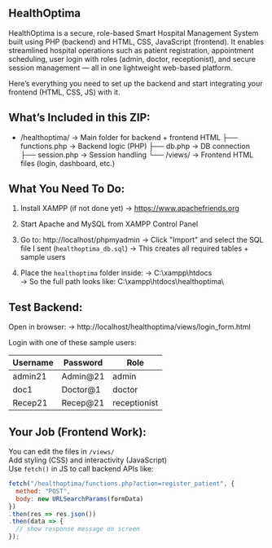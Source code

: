 HealthOptima
-----------------------------------------

HealthOptima is a secure, role-based Smart Hospital Management System built using PHP (backend) and HTML, CSS, JavaScript (frontend). It enables streamlined hospital operations such as patient registration, appointment scheduling, user login with roles (admin, doctor, receptionist), and secure session management — all in one lightweight web-based platform.

Here’s everything you need to set up the backend and start integrating your frontend (HTML, CSS, JS) with it.


What’s Included in this ZIP:
-------------------------------
- /healthoptima/         → Main folder for backend + frontend HTML
  ├── functions.php      → Backend logic (PHP)
  ├── db.php             → DB connection
  ├── session.php        → Session handling
  └── /views/            → Frontend HTML files (login, dashboard, etc.)


What You Need To Do:
------------------------

1. Install XAMPP (if not done yet)
   → https://www.apachefriends.org

2. Start Apache and MySQL from XAMPP Control Panel

3. Go to: http://localhost/phpmyadmin
   → Click "Import" and select the SQL file I sent (`healthoptima_db.sql`)
   → This creates all required tables + sample users

4. Place the `healthoptima` folder inside:
   → C:\xampp\htdocs\
   → So the full path looks like: C:\xampp\htdocs\healthoptima\


Test Backend:
----------------
Open in browser:
→ http://localhost/healthoptima/views/login_form.html

Login with one of these sample users:

| Username  | Password   | Role         |
|-----------|------------|--------------|
| admin21   | Admin@21   | admin        |
| doc1      | Doctor@1   | doctor       |
| Recep21   | Recep@21   | receptionist |


 Your Job (Frontend Work):
----------------------------

You can edit the files in `/views/`  
Add styling (CSS) and interactivity (JavaScript)  
Use `fetch()` in JS to call backend APIs like:

```js
fetch("/healthoptima/functions.php?action=register_patient", {
  method: "POST",
  body: new URLSearchParams(formData)
})
.then(res => res.json())
.then(data => {
  // show response message on screen
});

